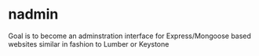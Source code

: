 # nadmin
Goal is to become an adminstration interface for Express/Mongoose based websites similar in fashion to Lumber or Keystone
